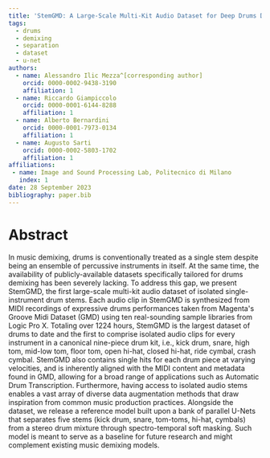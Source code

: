 ```yaml
---
title: 'StemGMD: A Large-Scale Multi-Kit Audio Dataset for Deep Drums Demixing'
tags:
  - drums
  - demixing
  - separation
  - dataset
  - u-net
authors:
  - name: Alessandro Ilic Mezza^[corresponding author]
    orcid: 0000-0002-9438-3190
    affiliation: 1
  - name: Riccardo Giampiccolo
    orcid: 0000-0001-6144-8288
    affiliation: 1
  - name: Alberto Bernardini
    orcid: 0000-0001-7973-0134
    affiliation: 1
  - name: Augusto Sarti
    orcid: 0000-0002-5803-1702
    affiliation: 1
affiliations:
 - name: Image and Sound Processing Lab, Politecnico di Milano 
   index: 1
date: 28 September 2023
bibliography: paper.bib
---
```


# Abstract

In music demixing, drums is conventionally treated as a single stem despite being an ensemble of percussive 
instruments in itself. At the same time, the availability of publicly-available datasets specifically 
tailored for drums demixing has been severely lacking. To address this gap, we present StemGMD, the first large-scale 
multi-kit audio dataset of isolated single-instrument drum stems. Each audio clip in StemGMD is synthesized from MIDI 
recordings of expressive drums performances taken from Magenta's Groove Midi Dataset (GMD) using ten real-sounding sample libraries from Logic Pro X.
Totaling over 1224 hours, StemGMD is the largest dataset of drums to date and the first to comprise isolated 
audio clips for every instrument in a canonical nine-piece drum kit, i.e., kick drum, snare, high tom, mid-low tom, floor tom, open hi-hat, closed hi-hat, ride cymbal, crash cymbal.
StemGMD also contains single hits for each drum piece at varying velocities, and is inherently aligned with the MIDI 
content and metadata found in GMD, allowing for a broad range of applications such as Automatic Drum Transcription. 
Furthermore, having access to isolated audio stems enables a vast array of diverse data augmentation methods that draw 
inspiration from common music production practices. Alongside the dataset, we release a reference model built upon a 
bank of parallel U-Nets that separates five stems (kick drum, snare, tom-toms, hi-hat, cymbals) from a stereo drum mixture through spectro-temporal soft masking. 
Such model is meant to serve as a baseline for future research and might complement existing music demixing models.
